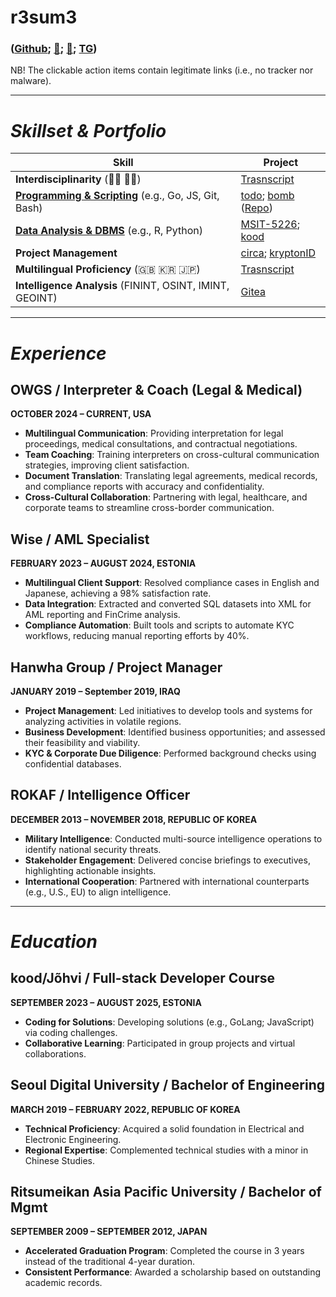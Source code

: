 # r3sum3
### **([Github](https://github.com/bob-606/); [📲](tel:+37258802547); [📧](mailto:kood@jjl.ch); [TG](https://t.me/musubito))**
NB!  The clickable action items contain legitimate links (i.e., no tracker nor malware). 

---

# ***Skillset & Portfolio***

| **Skill**                      | **Project**                                                                                 |
|---------------------------------|-------------------------------------------------------------------------------------------------------|
| **Interdisciplinarity** (👨‍🔬 👨‍💼) | [Trasnscript](https://drive.google.com/file/d/1t4EDYXCSYReYP3TesPi2r2IMMpRNusyY/view?usp=sharing) |
| **[Programming & Scripting](https://github.com/bob-606)** (e.g., Go, JS, Git, Bash) | [todo](https://todo.jjl.ch/); [bomb](https://bomb.jjl.ch/) ([Repo](https://github.com/bob-606/bomb))
| **[Data Analysis & DBMS](https://github.com/bob-606)** (e.g., R, Python) | [MSIT-5226](https://github.com/bob-606/MSIT-5226); [kood](https://kood.jjl.ch/) |
| **Project Management**      | [circa](https://circa.jjl.ch/); [kryptonID](https://github.com/deorlovnis/KryptonID/blob/main/kryptonID%20(1).pdf)|
| **Multilingual Proficiency** (🇬🇧 🇰🇷 🇯🇵) | [Trasnscript](https://drive.google.com/file/d/1t4EDYXCSYReYP3TesPi2r2IMMpRNusyY/view?usp=sharing) |
| **Intelligence Analysis** (FININT, OSINT, IMINT, GEOINT) | [Gitea](https://01.kood.tech/git/jlim) |


---

# ***Experience***
## OWGS / Interpreter & Coach (Legal & Medical)
**OCTOBER 2024 – CURRENT, USA**
- **Multilingual Communication**: Providing interpretation for legal proceedings, medical consultations, and contractual negotiations.
- **Team Coaching**: Training interpreters on cross-cultural communication strategies, improving client satisfaction.
- **Document Translation**: Translating legal agreements, medical records, and compliance reports with accuracy and confidentiality.
- **Cross-Cultural Collaboration**: Partnering with legal, healthcare, and corporate teams to streamline cross-border communication.

## Wise / AML Specialist
**FEBRUARY 2023 – AUGUST 2024, ESTONIA**
- **Multilingual Client Support**: Resolved compliance cases in English and Japanese, achieving a 98% satisfaction rate.
- **Data Integration**: Extracted and converted SQL datasets into XML for AML reporting and FinCrime analysis.
- **Compliance Automation**: Built tools and scripts to automate KYC workflows, reducing manual reporting efforts by 40%.

## Hanwha Group / Project Manager
**JANUARY 2019 – September 2019, IRAQ**
- **Project Management**: Led initiatives to develop tools and systems for analyzing activities in volatile regions.
- **Business Development**: Identified business opportunities; and assessed their feasibility and viability.
- **KYC & Corporate Due Diligence**: Performed background checks using confidential databases. 

## ROKAF / Intelligence Officer
**DECEMBER 2013 – NOVEMBER 2018, REPUBLIC OF KOREA**
- **Military Intelligence**: Conducted multi-source intelligence operations to identify national security threats.
- **Stakeholder Engagement**: Delivered concise briefings to executives, highlighting actionable insights.
- **International Cooperation**: Partnered with international counterparts (e.g., U.S., EU) to align intelligence.

---

# ***Education***
## kood/Jõhvi / Full-stack Developer Course
**SEPTEMBER 2023 – AUGUST 2025, ESTONIA**
- **Coding for Solutions**: Developing solutions (e.g., GoLang; JavaScript) via coding challenges.
- **Collaborative Learning**: Participated in group projects and virtual collaborations.

## Seoul Digital University / Bachelor of Engineering
**MARCH 2019 – FEBRUARY 2022, REPUBLIC OF KOREA**
- **Technical Proficiency**: Acquired a solid foundation in Electrical and Electronic Engineering.
- **Regional Expertise**: Complemented technical studies with a minor in Chinese Studies.

## Ritsumeikan Asia Pacific University / Bachelor of Mgmt
**SEPTEMBER 2009 – SEPTEMBER 2012, JAPAN**
- **Accelerated Graduation Program**: Completed the course in 3 years instead of the traditional 4-year duration.
- **Consistent Performance**: Awarded a scholarship based on outstanding academic records.
